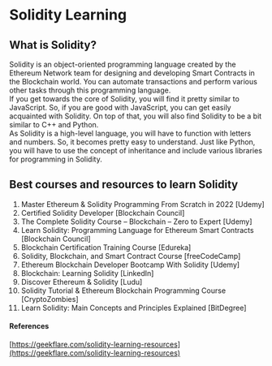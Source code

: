# Solidity Learning  

## What is Solidity?

Solidity is an object-oriented programming language created by the Ethereum Network team for designing and developing Smart Contracts in the Blockchain world. You can automate transactions and perform various other tasks through this programming language.  
If you get towards the core of Solidity, you will find it pretty similar to JavaScript. So, if you are good with JavaScript, you can get easily acquainted with Solidity. On top of that, you will also find Solidity to be a bit similar to C++ and Python.  
As Solidity is a high-level language, you will have to function with letters and numbers. So, it becomes pretty easy to understand. Just like Python, you will have to use the concept of inheritance and include various libraries for programming in Solidity.  

## Best courses and resources to learn Solidity  

1. Master Ethereum & Solidity Programming From Scratch in 2022 [Udemy]
2. Certified Solidity Developer [Blockchain Council]
3. The Complete Solidity Course – Blockchain – Zero to Expert [Udemy]
4. Learn Solidity: Programming Language for Ethereum Smart Contracts [Blockchain Council]
5. Blockchain Certification Training Course [Edureka]
6. Solidity, Blockchain, and Smart Contract Course [freeCodeCamp]
7. Ethereum Blockchain Developer Bootcamp With Solidity [Udemy]
8. Blockchain: Learning Solidity [LinkedIn]
9. Discover Ethereum & Solidity [Ludu]
10. Solidity Tutorial & Ethereum Blockchain Programming Course [CryptoZombies]
11. Learn Solidity: Main Concepts and Principles Explained [BitDegree]


#### References  
[https://geekflare.com/solidity-learning-resources](https://geekflare.com/solidity-learning-resources)  
